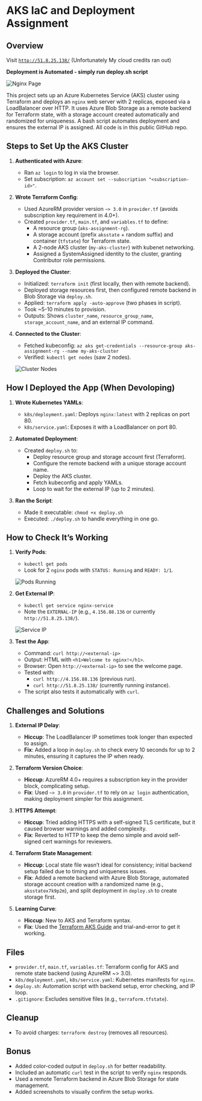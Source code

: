 # AKS IaC and Deployment Assignment

## Overview

Visit [`http://51.8.25.138/`](http://51.8.25.138/) (Unfortunately My cloud credits ran out)

**Deployment is Automated - simply run deploy.sh script**

![Nginx Page](https://github.com/user-attachments/assets/64eda0b8-b485-4d17-9817-163a7ca56674)

This project sets up an Azure Kubernetes Service (AKS) cluster using Terraform and deploys an `nginx` web server with 2 replicas, exposed via a LoadBalancer over HTTP. It uses Azure Blob Storage as a remote backend for Terraform state, with a storage account created automatically and randomized for uniqueness. A bash script automates deployment and ensures the external IP is assigned. All code is in this public GitHub repo.

## Steps to Set Up the AKS Cluster

1. **Authenticated with Azure**:

   - Ran `az login` to log in via the browser.
   - Set subscription: `az account set --subscription "<subscription-id>"`.

2. **Wrote Terraform Config**:

   - Used AzureRM provider version `~> 3.0` in `provider.tf` (avoids subscription key requirement in 4.0+).
   - Created `provider.tf`, `main.tf`, and `variables.tf` to define:
     - A resource group (`aks-assignment-rg`).
     - A storage account (prefix `aksstate` + random suffix) and container (`tfstate`) for Terraform state.
     - A 2-node AKS cluster (`my-aks-cluster`) with kubenet networking.
     - Assigned a SystemAssigned identity to the cluster, granting Contributor role permissions.

3. **Deployed the Cluster**:

   - Initialized: `terraform init` (first locally, then with remote backend).
   - Deployed storage resources first, then configured remote backend in Blob Storage via `deploy.sh`.
   - Applied: `terraform apply -auto-approve` (two phases in script).
   - Took ~5-10 minutes to provision.
   - Outputs: Shows `cluster_name`, `resource_group_name`, `storage_account_name`, and an external IP command.

4. **Connected to the Cluster**:

   - Fetched kubeconfig: `az aks get-credentials --resource-group aks-assignment-rg --name my-aks-cluster`
   - Verified: `kubectl get nodes` (saw 2 nodes).

   ![Cluster Nodes](https://github.com/user-attachments/assets/eb6e65ec-c7f6-43a1-96e3-6418fe9b3a4f)

## How I Deployed the App (When Devoloping)

1. **Wrote Kubernetes YAMLs**:

   - `k8s/deployment.yaml`: Deploys `nginx:latest` with 2 replicas on port 80.
   - `k8s/service.yaml`: Exposes it with a LoadBalancer on port 80.

2. **Automated Deployment**:

   - Created `deploy.sh` to:
     - Deploy resource group and storage account first (Terraform).
     - Configure the remote backend with a unique storage account name.
     - Deploy the AKS cluster.
     - Fetch kubeconfig and apply YAMLs.
     - Loop to wait for the external IP (up to 2 minutes).

3. **Ran the Script**:
   - Made it executable: `chmod +x deploy.sh`
   - Executed: `./deploy.sh` to handle everything in one go.

## How to Check It’s Working

1. **Verify Pods**:

   - `kubectl get pods`
   - Look for 2 `nginx` pods with `STATUS: Running` and `READY: 1/1`.

   ![Pods Running](https://github.com/user-attachments/assets/a64f46bb-c8ac-489d-b80d-9e03aa590fc5)

2. **Get External IP**:

   - `kubectl get service nginx-service`
   - Note the `EXTERNAL-IP` (e.g., `4.156.88.136` or currently `http://51.8.25.138/`).

   ![Service IP](https://github.com/user-attachments/assets/22cc2808-5b6c-4bb8-9db5-7f44f99957f1)

3. **Test the App**:
   - Command: `curl http://<external-ip>`
   - Output: HTML with `<h1>Welcome to nginx!</h1>`.
   - Browser: Open `http://<external-ip>` to see the welcome page.
   - Tested with:
     - `curl http://4.156.88.136` (previous run).
     - `curl http://51.8.25.138/` (currently running instance).
   - The script also tests it automatically with `curl`.

## Challenges and Solutions

1. **External IP Delay**:

   - **Hiccup**: The LoadBalancer IP sometimes took longer than expected to assign.
   - **Fix**: Added a loop in `deploy.sh` to check every 10 seconds for up to 2 minutes, ensuring it captures the IP when ready.

2. **Terraform Version Choice**:

   - **Hiccup**: AzureRM 4.0+ requires a subscription key in the provider block, complicating setup.
   - **Fix**: Used `~> 3.0` in `provider.tf` to rely on `az login` authentication, making deployment simpler for this assignment.

3. **HTTPS Attempt**:

   - **Hiccup**: Tried adding HTTPS with a self-signed TLS certificate, but it caused browser warnings and added complexity.
   - **Fix**: Reverted to HTTP to keep the demo simple and avoid self-signed cert warnings for reviewers.

4. **Terraform State Management**:

   - **Hiccup**: Local state file wasn’t ideal for consistency; initial backend setup failed due to timing and uniqueness issues.
   - **Fix**: Added a remote backend with Azure Blob Storage, automated storage account creation with a randomized name (e.g., `aksstatex7k9p2m`), and split deployment in `deploy.sh` to create storage first.

5. **Learning Curve**:
   - **Hiccup**: New to AKS and Terraform syntax.
   - **Fix**: Used the [Terraform AKS Guide](https://registry.terraform.io/providers/hashicorp/azurerm/latest/docs/resources/kubernetes_cluster) and trial-and-error to get it working.

## Files

- `provider.tf`, `main.tf`, `variables.tf`: Terraform config for AKS and remote state backend (using AzureRM ~> 3.0).
- `k8s/deployment.yaml`, `k8s/service.yaml`: Kubernetes manifests for `nginx`.
- `deploy.sh`: Automation script with backend setup, error checking, and IP loop.
- `.gitignore`: Excludes sensitive files (e.g., `terraform.tfstate`).

## Cleanup

- To avoid charges: `terraform destroy` (removes all resources).

## Bonus

- Added color-coded output in `deploy.sh` for better readability.
- Included an automatic `curl` test in the script to verify `nginx` responds.
- Used a remote Terraform backend in Azure Blob Storage for state management.
- Added screenshots to visually confirm the setup works.
